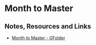 # Month to Master

## Notes, Resources and Links
- [Month to Master - GFolder](https://drive.google.com/open?id=1VxxoH75-p2VkuytLMAiaB8Iu12r_YG1_)
